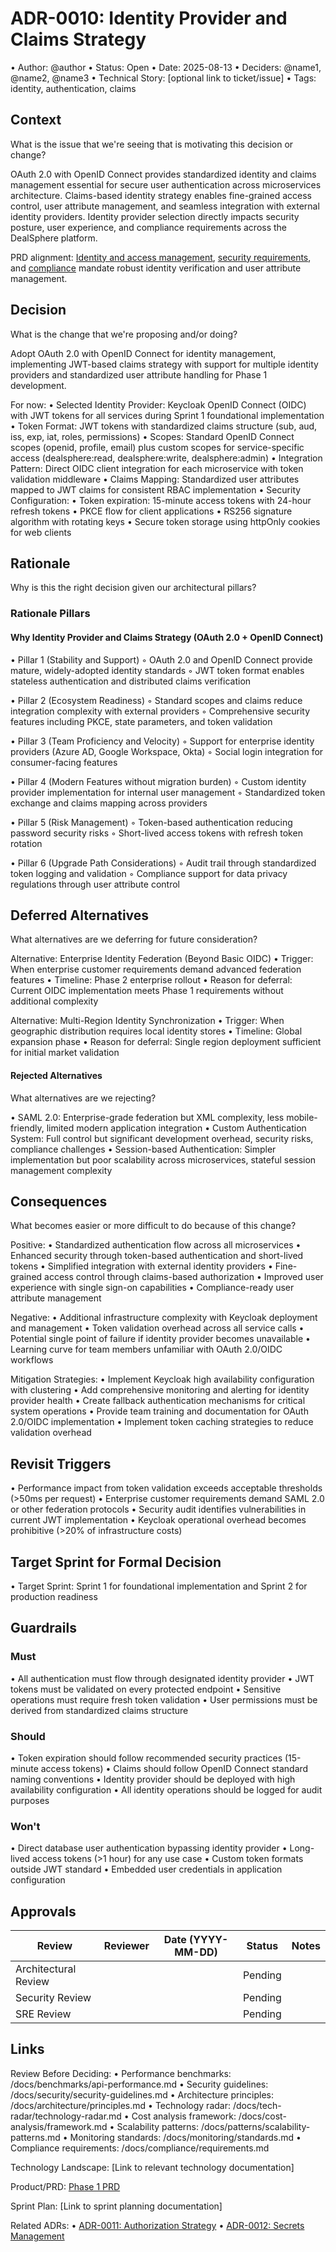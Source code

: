 # ADR-0010: Identity Provider and Claims Strategy

• Author: @author
• Status: Open
• Date: 2025-08-13
• Deciders: @name1, @name2, @name3
• Technical Story: [optional link to ticket/issue]
• Tags: identity, authentication, claims

## Context

What is the issue that we're seeing that is motivating this decision or change?

OAuth 2.0 with OpenID Connect provides standardized identity and claims management essential for secure user authentication across microservices architecture. Claims-based identity strategy enables fine-grained access control, user attribute management, and seamless integration with external identity providers. Identity provider selection directly impacts security posture, user experience, and compliance requirements across the DealSphere platform.

PRD alignment: [Identity and access management](../product/Phase1_PRD.md#identity-and-access-management), [security requirements](../product/Phase1_PRD.md#security-requirements), and [compliance](../product/Phase1_PRD.md#compliance) mandate robust identity verification and user attribute management.

## Decision

What is the change that we're proposing and/or doing?

Adopt OAuth 2.0 with OpenID Connect for identity management, implementing JWT-based claims strategy with support for multiple identity providers and standardized user attribute handling for Phase 1 development.

For now:
• Selected Identity Provider: Keycloak OpenID Connect (OIDC) with JWT tokens for all services during Sprint 1 foundational implementation
• Token Format: JWT tokens with standardized claims structure (sub, aud, iss, exp, iat, roles, permissions)
• Scopes: Standard OpenID Connect scopes (openid, profile, email) plus custom scopes for service-specific access (dealsphere:read, dealsphere:write, dealsphere:admin)
• Integration Pattern: Direct OIDC client integration for each microservice with token validation middleware
• Claims Mapping: Standardized user attributes mapped to JWT claims for consistent RBAC implementation
• Security Configuration:
  • Token expiration: 15-minute access tokens with 24-hour refresh tokens
  • PKCE flow for client applications
  • RS256 signature algorithm with rotating keys
  • Secure token storage using httpOnly cookies for web clients

## Rationale

Why is this the right decision given our architectural pillars?

### Rationale Pillars

#### Why Identity Provider and Claims Strategy (OAuth 2.0 + OpenID Connect)

• Pillar 1 (Stability and Support)
  ◦ OAuth 2.0 and OpenID Connect provide mature, widely-adopted identity standards
  ◦ JWT token format enables stateless authentication and distributed claims verification

• Pillar 2 (Ecosystem Readiness)
  ◦ Standard scopes and claims reduce integration complexity with external providers
  ◦ Comprehensive security features including PKCE, state parameters, and token validation

• Pillar 3 (Team Proficiency and Velocity)
  ◦ Support for enterprise identity providers (Azure AD, Google Workspace, Okta)
  ◦ Social login integration for consumer-facing features

• Pillar 4 (Modern Features without migration burden)
  ◦ Custom identity provider implementation for internal user management
  ◦ Standardized token exchange and claims mapping across providers

• Pillar 5 (Risk Management)
  ◦ Token-based authentication reducing password security risks
  ◦ Short-lived access tokens with refresh token rotation

• Pillar 6 (Upgrade Path Considerations)
  ◦ Audit trail through standardized token logging and validation
  ◦ Compliance support for data privacy regulations through user attribute control

## Deferred Alternatives

What alternatives are we deferring for future consideration?

Alternative: Enterprise Identity Federation (Beyond Basic OIDC)
• Trigger: When enterprise customer requirements demand advanced federation features
• Timeline: Phase 2 enterprise rollout
• Reason for deferral: Current OIDC implementation meets Phase 1 requirements without additional complexity

Alternative: Multi-Region Identity Synchronization
• Trigger: When geographic distribution requires local identity stores
• Timeline: Global expansion phase
• Reason for deferral: Single region deployment sufficient for initial market validation

#### Rejected Alternatives

What alternatives are we rejecting?

• SAML 2.0: Enterprise-grade federation but XML complexity, less mobile-friendly, limited modern application integration
• Custom Authentication System: Full control but significant development overhead, security risks, compliance challenges
• Session-based Authentication: Simpler implementation but poor scalability across microservices, stateful session management complexity

## Consequences

What becomes easier or more difficult to do because of this change?

Positive:
• Standardized authentication flow across all microservices
• Enhanced security through token-based authentication and short-lived tokens
• Simplified integration with external identity providers
• Fine-grained access control through claims-based authorization
• Improved user experience with single sign-on capabilities
• Compliance-ready user attribute management

Negative:
• Additional infrastructure complexity with Keycloak deployment and management
• Token validation overhead across all service calls
• Potential single point of failure if identity provider becomes unavailable
• Learning curve for team members unfamiliar with OAuth 2.0/OIDC workflows

Mitigation Strategies:
• Implement Keycloak high availability configuration with clustering
• Add comprehensive monitoring and alerting for identity provider health
• Create fallback authentication mechanisms for critical system operations
• Provide team training and documentation for OAuth 2.0/OIDC implementation
• Implement token caching strategies to reduce validation overhead

## Revisit Triggers

• Performance impact from token validation exceeds acceptable thresholds (>50ms per request)
• Enterprise customer requirements demand SAML 2.0 or other federation protocols
• Security audit identifies vulnerabilities in current JWT implementation
• Keycloak operational overhead becomes prohibitive (>20% of infrastructure costs)

## Target Sprint for Formal Decision

• Target Sprint: Sprint 1 for foundational implementation and Sprint 2 for production readiness

## Guardrails

### Must

• All authentication must flow through designated identity provider
• JWT tokens must be validated on every protected endpoint
• Sensitive operations must require fresh token validation
• User permissions must be derived from standardized claims structure

### Should

• Token expiration should follow recommended security practices (15-minute access tokens)
• Claims should follow OpenID Connect standard naming conventions
• Identity provider should be deployed with high availability configuration
• All identity operations should be logged for audit purposes

### Won't

• Direct database user authentication bypassing identity provider
• Long-lived access tokens (>1 hour) for any use case
• Custom token formats outside JWT standard
• Embedded user credentials in application configuration

## Approvals

| Review | Reviewer | Date (YYYY-MM-DD) | Status | Notes |
|--------|----------|-------------------|--------|-------|
| Architectural Review | | | Pending | |
| Security Review | | | Pending | |
| SRE Review | | | Pending | |

## Links

Review Before Deciding:
• Performance benchmarks: /docs/benchmarks/api-performance.md
• Security guidelines: /docs/security/security-guidelines.md
• Architecture principles: /docs/architecture/principles.md
• Technology radar: /docs/tech-radar/technology-radar.md
• Cost analysis framework: /docs/cost-analysis/framework.md
• Scalability patterns: /docs/patterns/scalability-patterns.md
• Monitoring standards: /docs/monitoring/standards.md
• Compliance requirements: /docs/compliance/requirements.md

Technology Landscape: [Link to relevant technology documentation]

Product/PRD: [Phase 1 PRD](../product/Phase1_PRD.md)

Sprint Plan: [Link to sprint planning documentation]

Related ADRs:
• [ADR-0011: Authorization Strategy](./ADR-0011-authorization-strategy.md)
• [ADR-0012: Secrets Management](./ADR-0012-secrets-management.md)
